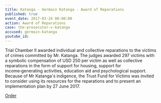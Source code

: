 ```yaml
---
title: Katanga - Germain Katanga - Award of Reparations
published: true
event_date: 2017-03-24 00:00:00
action: Award of Reparations
case: the-prosecutor-v-katanga
accused: germain-katanga
youtube_id:
---
```



Trial Chamber II awarded individual and collective reparations to the victims of crimes committed by Mr. Katanga. The judges awarded 297 victims with a symbolic compensation of USD 250 per victim as well as collective reparations in the form of support for housing, support for income‑generating activities, education aid and psychological support. Because of Mr Katanga's indigence, the Trust Fund for Victims was invited to consider using its resources for the reparations and to present an implementation plan by 27 June 2017.

[Order](https://www.icc-cpi.int/Pages/record.aspx?docNo=ICC-01/04-01/07-3728)